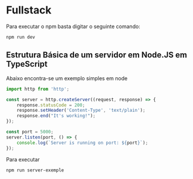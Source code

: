# Fullstack

Para executar o npm basta digitar o seguinte comando:

```
npm run dev
```



## Estrutura Básica de um servidor em Node.JS em TypeScript

Abaixo encontra-se um exemplo simples em node

```typescript
import http from 'http';

const server = http.createServer((request, response) => {
    response.statusCode = 200;
    response.setHeader('Content-Type', 'text/plain');
    response.end("It's working!");
});

const port = 5000;
server.listen(port, () => {
    console.log(`Server is running on port: ${port}`);
});
```

Para executar
```
npm run server-exemple
```
